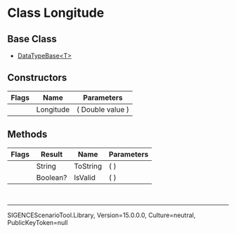 # Class Longitude
## Base Class
- [DataTypeBase&lt;T&gt;](./T_DataTypeBase`1.md)
## Constructors
Flags|Name|Parameters
-|-|-
&nbsp;|Longitude|( Double value )
## Methods
Flags|Result|Name|Parameters
-|-|-|-
&nbsp;|String|ToString|( )
&nbsp;|Boolean?|IsValid|( )

<br /><hr />
SIGENCEScenarioTool.Library, Version=15.0.0.0, Culture=neutral, PublicKeyToken=null
